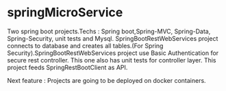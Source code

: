 # springMicroService
Two spring boot projects.Techs : Spring boot,Spring-MVC, Spring-Data, Spring-Security, unit tests and Mysql.
SpringBootRestWebServices project connects to database and creates all tables.(For Spring Security).SpringBootRestWebServices project use Basic Authentication for secure rest controller.
This one also has unit tests for controller layer.
This project feeds SpringRestBootClient as API.

Next feature :
Projects are going to be deployed on docker containers.
